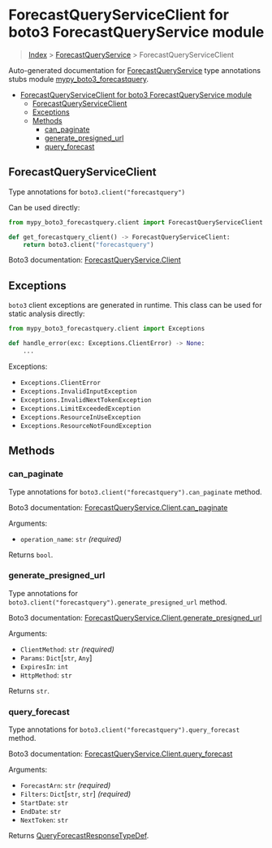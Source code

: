 # ForecastQueryServiceClient for boto3 ForecastQueryService module

> [Index](../README.md) > [ForecastQueryService](./README.md) >
> ForecastQueryServiceClient

Auto-generated documentation for
[ForecastQueryService](https://boto3.amazonaws.com/v1/documentation/api/latest/reference/services/forecastquery.html#ForecastQueryService)
type annotations stubs module
[mypy_boto3_forecastquery](https://pypi.org/project/mypy-boto3-forecastquery/).

- [ForecastQueryServiceClient for boto3 ForecastQueryService module](#forecastqueryserviceclient-for-boto3-forecastqueryservice-module)
  - [ForecastQueryServiceClient](#forecastqueryserviceclient)
  - [Exceptions](#exceptions)
  - [Methods](#methods)
    - [can_paginate](#can_paginate)
    - [generate_presigned_url](#generate_presigned_url)
    - [query_forecast](#query_forecast)

## ForecastQueryServiceClient

Type annotations for `boto3.client("forecastquery")`

Can be used directly:

```python
from mypy_boto3_forecastquery.client import ForecastQueryServiceClient

def get_forecastquery_client() -> ForecastQueryServiceClient:
    return boto3.client("forecastquery")
```

Boto3 documentation:
[ForecastQueryService.Client](https://boto3.amazonaws.com/v1/documentation/api/latest/reference/services/forecastquery.html#ForecastQueryService.Client)

## Exceptions

`boto3` client exceptions are generated in runtime. This class can be used for
static analysis directly:

```python
from mypy_boto3_forecastquery.client import Exceptions

def handle_error(exc: Exceptions.ClientError) -> None:
    ...
```

Exceptions:

- `Exceptions.ClientError`
- `Exceptions.InvalidInputException`
- `Exceptions.InvalidNextTokenException`
- `Exceptions.LimitExceededException`
- `Exceptions.ResourceInUseException`
- `Exceptions.ResourceNotFoundException`

## Methods

### can_paginate

Type annotations for `boto3.client("forecastquery").can_paginate` method.

Boto3 documentation:
[ForecastQueryService.Client.can_paginate](https://boto3.amazonaws.com/v1/documentation/api/latest/reference/services/forecastquery.html#ForecastQueryService.Client.can_paginate)

Arguments:

- `operation_name`: `str` *(required)*

Returns `bool`.

### generate_presigned_url

Type annotations for `boto3.client("forecastquery").generate_presigned_url`
method.

Boto3 documentation:
[ForecastQueryService.Client.generate_presigned_url](https://boto3.amazonaws.com/v1/documentation/api/latest/reference/services/forecastquery.html#ForecastQueryService.Client.generate_presigned_url)

Arguments:

- `ClientMethod`: `str` *(required)*
- `Params`: `Dict`\[`str`, `Any`\]
- `ExpiresIn`: `int`
- `HttpMethod`: `str`

Returns `str`.

### query_forecast

Type annotations for `boto3.client("forecastquery").query_forecast` method.

Boto3 documentation:
[ForecastQueryService.Client.query_forecast](https://boto3.amazonaws.com/v1/documentation/api/latest/reference/services/forecastquery.html#ForecastQueryService.Client.query_forecast)

Arguments:

- `ForecastArn`: `str` *(required)*
- `Filters`: `Dict`\[`str`, `str`\] *(required)*
- `StartDate`: `str`
- `EndDate`: `str`
- `NextToken`: `str`

Returns
[QueryForecastResponseTypeDef](https://vemel.github.io/boto3_stubs_docs/mypy_boto3_forecastquery/type_defs.html#queryforecastresponsetypedef).
